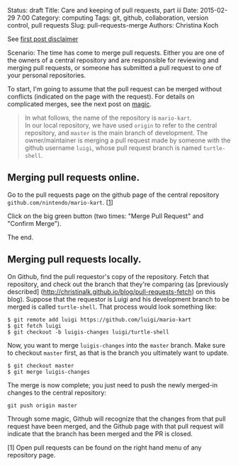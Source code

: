 Status: draft
Title: Care and keeping of pull requests, part iii
Date: 2015-02-29 7:00
Category: computing
Tags: git, github, collaboration, version control, pull requests
Slug: pull-requests-merge
Authors: Christina Koch

See [first post disclaimer](http://christinalk.github.io/blog/pull-requests.html)

Scenario: The time has come to merge pull requests.  Either you are one of the owners 
of a central repository and are responsible for reviewing and merging pull requests, 
or someone has submitted a pull request to one of your personal repositories.  

To start, I'm going to assume that the pull request can be merged without conflicts 
(indicated on the page with the request).  For details on complicated merges, see 
the next post on [magic](pull-requests-magic.html).  

> In what follows, the name of the repository is `mario-kart`.  
> In our local repository, we have used `origin` to refer to the central repository, 
> and `master` is the main branch of 
> development.  The owner/maintainer is merging a pull request made by someone
> with the github username `luigi`, whose pull request branch is named `turtle-shell`.  

## Merging pull requests online.  

Go to the pull requests page on the github page of the 
central repository `github.com/nintendo/mario-kart`.  [[1](#prs)]

Click on the big green button (two times: "Merge Pull Request" and "Confirm Merge").  

The end.  

## Merging pull requests locally.  

On Github, find the pull requestor's copy of the repository.  Fetch that 
repository, and check out the branch that they're comparing (as [previously described]
(http://christinalk.github.io/blog/pull-requests-fetch) on this blog).  Suppose 
that the requestor is Luigi and his development branch to be merged is called 
`turtle-shell`.  That process would look something like: 

~~~
$ git remote add luigi https://github.com/luigi/mario-kart
$ git fetch luigi
$ git checkout -b luigis-changes luigi/turtle-shell
~~~

Now, you want to merge `luigis-changes` into the `master` branch.  Make sure 
to checkout `master` first, as that is the branch you ultimately want to 
update.  

~~~
$ git checkout master
$ git merge luigis-changes
~~~

The merge is now complete; you just need to push the newly merged-in 
changes to the central repository: 

~~~
git push origin master
~~~

Through some magic, Github will recognize that the changes from that pull 
request have been merged, and the Github page with that pull request will 
indicate that the branch has been merged and the PR is closed.  

<a name="prs">[1]</a>  Open pull requests can be found on the right 
hand menu of any repository page.  